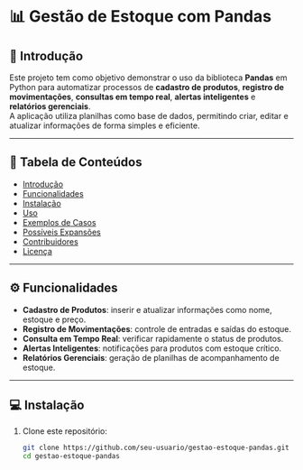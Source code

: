 # 📊 Gestão de Estoque com Pandas

## 📝 Introdução
Este projeto tem como objetivo demonstrar o uso da biblioteca **Pandas** em Python para automatizar processos de **cadastro de produtos**, **registro de movimentações**, **consultas em tempo real**, **alertas inteligentes** e **relatórios gerenciais**.  
A aplicação utiliza planilhas como base de dados, permitindo criar, editar e atualizar informações de forma simples e eficiente.

---

## 📂 Tabela de Conteúdos
- [Introdução](#-introdução)
- [Funcionalidades](#-funcionalidades)
- [Instalação](#-instalação)
- [Uso](#-uso)
- [Exemplos de Casos](#-exemplos-de-casos)
- [Possíveis Expansões](#-possíveis-expansões)
- [Contribuidores](#-contribuidores)
- [Licença](#-licença)

---

## ⚙️ Funcionalidades
- **Cadastro de Produtos**: inserir e atualizar informações como nome, estoque e preço.  
- **Registro de Movimentações**: controle de entradas e saídas do estoque.  
- **Consulta em Tempo Real**: verificar rapidamente o status de produtos.  
- **Alertas Inteligentes**: notificações para produtos com estoque crítico.  
- **Relatórios Gerenciais**: geração de planilhas de acompanhamento de estoque.  

---

## 💻 Instalação
1. Clone este repositório:
   ```bash
   git clone https://github.com/seu-usuario/gestao-estoque-pandas.git
   cd gestao-estoque-pandas
